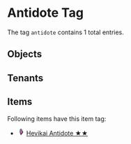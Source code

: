 # Antidote Tag

The tag `antidote` contains 1 total entries.

## Objects

## Tenants

## Items

Following items have this item tag:

- <img src="https://raw.githubusercontent.com/Ceterai/Enternia/main/items/generic/other/ct_hevikai_antidote.png" alt="Hevikai Antidote ★★ icon" loading="lazy" height=16px width="auto" /> [Hevikai Antidote ★★](https://ceterai.github.io/MyEnternia/Wiki/HevikaiAntidote)
